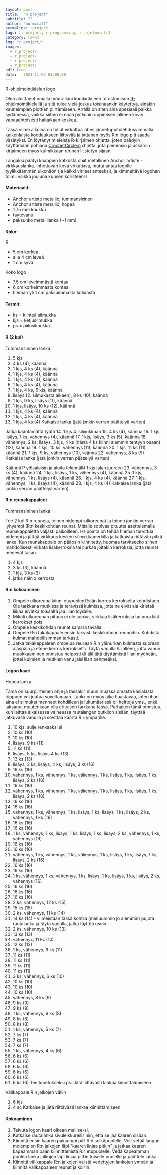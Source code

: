 ```yaml
---
layout: post
title:  "R project"
subtitle: ""
author: "murmcraft"
permalink: rproject
tags: [r project, r programming, r ohjelmointi]
category: [own]
img: "r_project/"
images: 
  - r_project/
  - r_project/
  - r_project/
  - r_project/
pdf: true 
date:   2021-11-02 08:00:00
---
```


R-ohjelmointikielen logo

Olen aloittanut omalla työurallani koodaukseen tutustumisen 
[R-ohjelmointikielellä](https://fi.wikipedia.org/wiki/R_(ohjelmointikieli)) ja sitä tulee vielä joskus toisinaankin 
käytettyä, ainakin kauneimpien plottien piirtämiseen. Ärrällä on siten aina spesiaali paikka sydämessä, vaikka 
siihen ei enää pythonin oppimisen jälkeen kovin vapaaehtoisesti haluakaan koskea..

Tässä viime aikoina on tullut virkattua lähes jännetuppitulehdusvimmalla kaikenlaista koodaukseen liittyvää ja 
tottahan myös R:n logo piti saada väsätyksi. 
En löytänyt mieleistä R-kirjaimen ohjetta, joten päädyin käyttämään pohjana 
[CrochetCircle:n](https://www.thecrochetcircle.com/tutorials/crochet-alphabet-letter-r) ohjetta, jota pienensin ja 
askarsin kirjaimeen myös kulmikkaan reunan litistetyn sijaan.

Langaksi päätyi kaappien kätköstä ohut metallinen Anchor artiste -virkkauslanka. Inhottavan kova virkattava, mutta 
antaa logolle tyylikkäämmän ulkonäön (ja kaikki virheet anteeksi), ja kimmeltävä logohan toimii vaikka jouluna 
kuusen koristeena!

#### Materiaalit:

* Anchor artiste metallic, tummansininen 
* Anchor artiste metallic, hopea 
* 1.75 mm koukku
* täytevanu
* paksuhko metallilanka (~1 mm)

#### Koko:
R 
- 5 cm korkea
- alle 4 cm leveä
- 1 cm syvä

Koko logo
- 7.5 cm leveimmästä kohtaa
- 6 cm korkeimmasta kohtaa
- hieman yli 1 cm paksuimmasta kohdasta

#### Termit:
- ks = kiinteä silmukka
- kjs = ketjusilmukka
- ps = piilosilmukka


#### R (2 kpl)
Tummansininen lanka

1. 5 kjs
2. 4 ks (4), käännä
3. 1 kjs, 4 ks (4), käännä
4. 1 kjs, 4 ks (4), käännä
5. 1 kjs, 4 ks (4), käännä
6. 1 kjs, 4 ks (4), käännä
7. 1 kjs, 4 ks, 6 kjs, käännä
8. lisäys (2. silmukasta alkaen), 8 ks (10), käännä
9. 1 kjs, 9 ks, lisäys (11), käännä
10. 1 kjs, lisäys, 10 ks (12), käännä
11. 1 kjs, 4 ks (4), käännä
12. 1 kjs, 4 ks (4), käännä
13. 1 kjs, 4 ks (4)
Katkaise lanka (jätä jonkin verran päättelyä varten)

Jatka kääntämättä työtä
14. 1 kjs 4. silmukkaan
15. 4 ks (4), käännä
16. 1 kjs, lisäys, 1 ks, vähennys (4), käännä
17. 1 kjs, lisäys, 3 ks (5), käännä
18. vähennys, 2 ks, lisäys, 3 kjs, 4 ks (nämä 4 ks kiinni aiemmin tehtyyn osaan) (12), käännä
19. 1 kjs, 10 ks, vähennys (11), käännä
20. 1 kjs, 11 ks (11), käännä
21. 1 kjs, 9 ks, vähennys (10), käännä
22. vähennys, 8 ks (9)
Katkaise lanka (jätä jonkin verran päättelyä varten)

Käännä P ylösalaisin  ja aloita tekemällä 1 kjs jalan juureen
23. vähennys, 3 ks (4), käännä
24. 1 kjs, lisäys, 1 ks, vähennys (4), käännä
25. 1 kjs, vähennys, 1 ks, lisäys (4), käännä
26. 1 kjs, 4 ks (4), käännä
27. 1 kjs, vähennys, 1 ks, lisäys (4), käännä
28. 1 kjs, 4 ks (4)
Katkaise lanka (jätä jonkin verran päättelyä varten)

#### R:n reunakappaleet
Tummansininen lanka

Tee 2 kpl R:n reunoja, toinen pidempi (ulkoreuna) ja toinen jonkin verran lyhyempi (R:n keskikohdan reuna). 
Mittaile sopivaa pituutta asettelemalla reunakappaletta väljästi paikoilleen. Helpointa on tehdä hieman tarvittua 
pidempi ja jättää virkkaus kesken silmukkamerkillä ja katkaista riittävän pitkä lanka. 
Kun reunakappale on pääosin kiinnitetty, huomaa tarvitseeko siihen mahdollisesti virkata lisäkerroksia 
tai purkaa joitakin kerroksia, jotta reunat menevät tasan.

1. 4 kjs
2. 3 ks (3), käännä
3. 1 kjs, 3 ks (3)
4. jatka näin x kerrosta

#### R:n kokoaminen
1. Ompele ulkoreuna kiinni etupuolen R:ään kerros kerrokselta kohdistaen. Ole tarkkana mutkissa ja terävissä kulmissa, 
jotta ne eivät ala kiristää liikaa eivätkä toisaalta jää liian löysälle.
2. Mikäli ulkoreunan pituus ei ole sopiva, virkkaa lisäkerroksia tai pura liiat kerrokset pois.
3. Ompele keskikohdan reunat samalla tavalla.
4. Ompele R:n takakappale ensin tarkasti keskikohdan reunoihin. Kohdista kulmat mahdollisimman tarkasti.
5. Jatka takakappaleen ompelua reunaan R:n ylänurkan kulmasta suoraan alaspäin ja etene kerros kerrokselta. 
Täytä vanulla hiljalleen, jotta vanun muokkaaminen onnistuu helposti eli älä jätä täyttämistä liian myöhään, jottei 
kulmien ja mutkien vanu jäisi liian pehmeäksi.

#### Logon kaari
Hopea lanka

Tämä on suurpiirteinen ohje ja tässäkin muun muassa omasta käsialasta riippuen voi joutua soveltamaan. 
Lanka on myös aika haastavaa, joten ihan aina ei silmukat menneet kohdilleen ja lukumäärissä oli heittoja yms., 
enkä jaksanut muutenkaan olla erityisen tarkkana tässä. Parhaiten tämä onnistuu, kun laittaa aikaisessa vaiheessa 
rautalangan putkilon sisään, täyttää jatkuvasti vanulla ja sovittaa kaarta R:n ympärille. 

1. 10 kjs, sulje renkaaksi sl
2. 10 ks (10)
3. 10 ks (10)
4. lisäys, 9 ks (11)
5. 11 ks (11)
6. lisäys, 5 ks, lisäys  4 ks (13)
7. 13 ks (13)
8. lisäys, 3 ks, lisäys, 4 ks, lisäys, 3 ks (16)
9. 16 ks (16)
10. vähennys, 1 ks, vähennys, 1 ks, vähennys, 1 ks, lisäys, 1 ks, lisäys, 1 ks, lisäys, 2 ks (16)
11. 16 ks (16)
12. vähennys, 1 ks, vähennys, 1 ks, vähennys, 1 ks, lisäys, 1 ks, lisäys, 1 ks, lisäys, 2 ks (16)
13. 16 ks (16)
14. 16 ks (16)
15. vähennys, 1 ks, vähennys, 1 ks, lisäys, 1 ks, lisäys, 1 ks, lisäys, 2 ks, vähennys, 1 ks (16)
16. 16 ks (16)
17. 16 ks (16)
18. 1 ks, vähennys, 1 ks, lisäys, 1 ks, lisäys, 1 ks, lisäys, 2 ks, vähennys, 1 ks, vähennys (16)
19. 16 ks (16)
20. 16 ks (16)
21. vähennys, 1 ks, vähennys, 1 ks, vähennys, 1 ks, lisäys, 1 ks, lisäys, 1 ks, lisäys, 2 ks (16)
22. 16 ks (16)
23. 16 ks (16)
24. 1 ks, vähennys, 1 ks, vähennys, 1 ks, lisäys, 1 ks, lisäys, 1 ks, lisäys, 2 ks, vähennys (16)
25. 16 ks (16)
26. 16 ks (16)
27. 16 ks (16)
28. 2 ks, vähennys, 12 ks (15)
29. 15 ks (15)
30. 2 ks, vähennys, 11 ks (14)
31. 14 ks (14) - viimeistään tässä kohtaa (mieluummin jo aiemmin) pujota rautalanka ja täytä vanulla, jatka täyttöä usein
32. 2 ks, vähennys, 10 ks (13)
33. 13 ks (13)
34. vähennys, 11 ks (12)
35. 12 ks (12)
36. 1 ks, vähennys, 9 ks (11)
37. 11 ks (11)
38. 11 ks (11)
39. 11 ks (11)
40. 11 ks (11)
41. 3 ks, vähennys, 6 ks (10)
42. 10 ks (10)
43. 10 ks (10)
44. 10 ks (10)
45. vähennys, 8 ks (9)
46. 9 ks (9)
47. 9 ks (9)
48. 1 ks, vähennys, 6 ks (8)
49. 8 ks (8)
50. 8 ks (8)
51. 1 ks, vähennys, 5 ks (7)
52. 7 ks (7)
53. 7 ks (7)
54. 7 ks (7)
55. 1 ks, vähennys, 4 ks (6)
56. 6 ks (6)
57. 6 ks (6)
58. 6 ks (6)
59. 6 ks (6)
60. 6 ks (6)
61. 6 ks (6)
Tee lopetukseksi ps. Jätä riittävästi lankaa kiinnittäämiseen.

Välikappale R:n jalkojen väliin
1. 6 kjs
2. 4 sc
Katkaise ja jätä riittävästi lankaa kiinnittämiseen.

#### Kokoaminen
1. Taivuta logon kaari oikean malliseksi.
2. Katkaise rautalanka sivuleikkureilla niin, että se jää kaaren sisään.
3. Kiinnitä ensin kaaren paksumpi pää R:n selkäpuolelle. Voit vetää langan molempien R:n jalkojen läpi 
"kaaren linjaa pitkin" ja jatkaa kaaren kapeamman pään kiinnittämistä R:n etupuolelle. Vedä kapeamman puolen lanka 
jalkojen läpi linjaa pitkin toiselle puolelle ja päättele lanka.
4. Kiinnitä välikappale R:n jalkojen välistä vedettyjen lankojen ympäri ja kiinnitä välikappaleen reunat jalkoihin.
